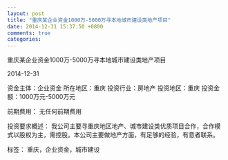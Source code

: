 ```yaml
---
layout: post
title: "重庆某企业资金1000万-5000万寻本地城市建设类地产项目"
date: 2014-12-31 15:37:50 +0800
comments: true
categories: 
---
```

重庆某企业资金1000万-5000万寻本地城市建设类地产项目



2014-12-31

资金主体：企业资金
所在地区：重庆
投资行业：房地产
投资地区：重庆
投资金额：1000万元-5000万元

前期费用：
无任何前期费用

投资要求概述：
我公司主要寻重庆地区地产、城市建设类优质项目合作，合作模式以股权为主，需控股。本公司主要做地产方面，有足够的经验，有意者联系。

标签：
重庆，企业资金，城市建设

